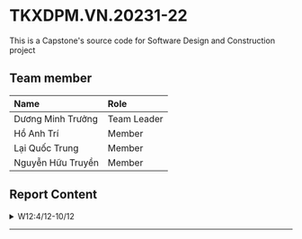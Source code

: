 # TKXDPM.VN.20231-22

This is a Capstone's source code for Software Design and Construction project

## Team member

| Name               | Role        |
| :----------------- | :---------- |
| Dương Minh Trưởng  | Team Leader |
| Hồ Anh Trí         | Member      |
| Lại Quốc Trung     | Member      |
| Nguyễn Hữu Truyền  | Member      |

## Report Content

<details>
  <summary>W12:4/12-10/12 </summary>
<br>
<details>
<summary>Hồ Anh Trí</summary>
<br>

- Assigned tasks:
  - Đánh giá mức độ coupling trong các folder: default package, common, controller, entity.cart, entity.db
</details>
<details>
<summary>Hồ Anh Trí</summary>
<br>

- Assigned tasks:
  - Các cặp data coupling trong entity.Invoice,entity.Media,entity.Order,entity.Payment,entity.Shipping
</details>
</details>

---
